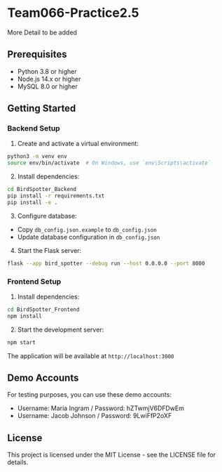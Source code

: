 # Team066-Practice2.5

More Detail to be added

## Prerequisites

- Python 3.8 or higher
- Node.js 14.x or higher
- MySQL 8.0 or higher

## Getting Started

### Backend Setup

1. Create and activate a virtual environment:

```bash
python3 -m venv env
source env/bin/activate  # On Windows, use `env\Scripts\activate`
```

2. Install dependencies:

```bash
cd BirdSpotter_Backend
pip install -r requirements.txt
pip install -e .
```

3. Configure database:

- Copy `db_config.json.example` to `db_config.json`
- Update database configuration in `db_config.json`

4. Start the Flask server:

```bash
flask --app bird_spotter --debug run --host 0.0.0.0 --port 8000
```

### Frontend Setup

1. Install dependencies:

```bash
cd BirdSpotter_Frontend
npm install
```

2. Start the development server:

```bash
npm start
```

The application will be available at `http://localhost:3000`

## Demo Accounts

For testing purposes, you can use these demo accounts:

- Username: Maria Ingram / Password: hZTwmjV6DFDwEm
- Username: Jacob Johnson / Password: 9LwiFfP2oXF

## License

This project is licensed under the MIT License - see the LICENSE file for details.
